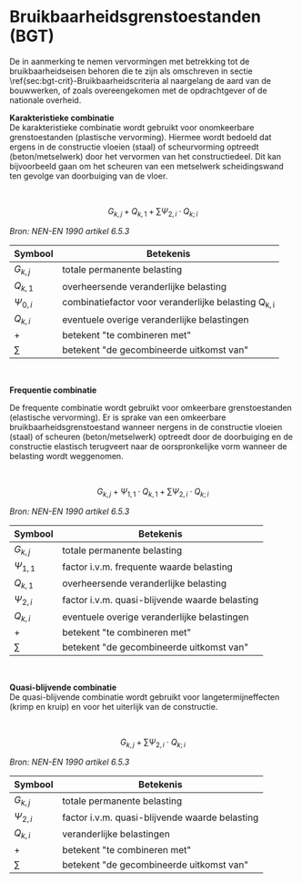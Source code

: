 # Bruikbaarheidsgrenstoestanden (BGT)

De in aanmerking te nemen vervormingen met betrekking tot de bruikbaarheidseisen behoren die te zijn als omschreven in sectie \ref{sec:bgt-crit}-Bruikbaarheidscriteria al naargelang de aard van de bouwwerken, of zoals overeengekomen met de opdrachtgever of de nationale overheid.

**Karakteristieke combinatie**  
De karakteristieke combinatie wordt gebruikt voor onomkeerbare grenstoestanden (plastische vervorming). Hiermee wordt bedoeld dat ergens in de constructie vloeien (staal) of scheurvorming optreedt (beton/metselwerk) door het vervormen van het constructiedeel. Dit kan bijvoorbeeld gaan om het scheuren van een metselwerk scheidingswand ten gevolge van doorbuiging van de vloer. 

<br>

$$
G_{k,j} + Q_{k,1} + \sum \Psi_{2,i} \cdot Q_{k;i}
$$

*Bron: NEN-EN 1990 artikel 6.5.3*

| Symbool        | Betekenis                                       |
|----------------|-------------------------------------------------|
| $G_{k,j}$ | totale permanente belasting                   |
| $Q_{k,1}$ | overheersende veranderlijke belasting          |
| $\Psi_{0,i}$ | combinatiefactor voor veranderlijke belasting $\mathsf{Q_{k,i}}$ |
| $Q_{k,i}$ | eventuele overige veranderlijke belastingen     |
| $+$                  | betekent "te combineren met"               |
| $\sum$      | betekent "de gecombineerde uitkomst van"   |

<br>

**Frequentie combinatie**

De frequente combinatie wordt gebruikt voor omkeerbare grenstoestanden (elastische vervorming). Er is sprake van een omkeerbare bruikbaarheidsgrenstoestand wanneer nergens in de constructie vloeien (staal) of scheuren (beton/metselwerk) optreedt door de doorbuiging en de constructie elastisch terugveert naar de oorspronkelijke vorm wanneer de belasting wordt weggenomen.

<br>

$$
G_{k,j} + \Psi_{1,1} \cdot Q_{k,1} + \sum \Psi_{2,i} \cdot Q_{k;i}
$$

*Bron: NEN-EN 1990 artikel 6.5.3*

| Symbool        | Betekenis                                       |
|----------------|-------------------------------------------------|
| $G_{k,j}$ | totale permanente belasting                   |
| $\Psi_{1,1}$ | factor i.v.m. frequente waarde belasting    |
| $Q_{k,1}$ | overheersende veranderlijke belasting          |
| $\Psi_{2,i}$ | factor i.v.m. quasi-blijvende waarde belasting |
| $Q_{k,i}$ | eventuele overige veranderlijke belastingen     |
| $+$                  | betekent "te combineren met"               |
| $\sum$      | betekent "de gecombineerde uitkomst van"   |

<br>

**Quasi-blijvende combinatie**  
De quasi-blijvende combinatie wordt gebruikt voor langetermijneffecten (krimp en kruip) en voor het uiterlijk van de constructie. 

<br>

$$
G_{k,j} + \sum \Psi_{2,i} \cdot Q_{k;i}
$$

*Bron: NEN-EN 1990 artikel 6.5.3*

| Symbool        | Betekenis                                       |
|----------------|-------------------------------------------------|
| $G_{k,j}$ | totale permanente belasting                   |
| $\Psi_{2,i}$ | factor i.v.m. quasi-blijvende waarde belasting |
| $Q_{k,i}$ | veranderlijke belastingen                      |
| $+$                  | betekent "te combineren met"               |
| $\sum$      | betekent "de gecombineerde uitkomst van"   |


